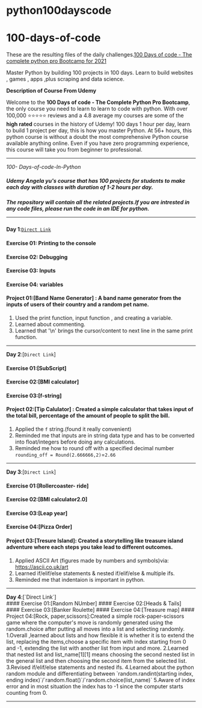 # python100dayscode
# 100-days-of-code
These are the resulting files of the daily challenges.[100 Days of code - The complete python pro Bootcamp for 2021](https://www.udemy.com/course/100-days-of-code/#instructor-1)

Master Python by building 100 projects in 100 days.
Learn to build websites , games , apps ,plus scraping and data science.

**Description of Course From Udemy**

Welcome to the <b> 100 Days of code - The Complete Python Pro Bootcamp</b>, the only course you need to learn to learn to code with python. With over 100,000 ⭐️⭐️⭐️⭐️⭐️ reviews and a 4.8 average my courses are some of the 
<b>high rated </b>courses in the history of Udemy! 100 days  1 hour per day, learn to build 1 project per day, this is how you master Python. At 56+ hours, this python course is without a doubt the most comprehensive Python course available anything online. Even if you have zero programming experience, this course will take you from beginner to professional.

**************************************************************

*100- Days-of-code-In-Python*
##### Udemy Angela yu's course that has 100 projects for students to make each day with classes with duration of 1-2 hours per day.<br>
##### The repository will contain all the related projects.If you are intrested in any code files, please run the code in an IDE for python.<hr>

<b>Day 1</b>:[`Direct Link`](https://github.com/ParulARMY/python100dayscode/tree/main/Day-1)<br>
#### Exercise 01: Printing to the console
#### Exercise 02: Debugging
#### Exercise 03: Inputs
#### Exercise 04: variables
#### Project 01:[Band Name Generator] : A band name generator from the inputs of users of their country and a random pet name.
1. Used the print function, input function , and creating a variable.
2. Learned about commenting.
3. Learned that '\n' brings the cursor/content to next line in the same print function.
<hr>

<b>Day 2</b>:[`Direct Link`]<br>
#### Exercise 01:[SubScript]
#### Exercise 02:[BMI calculator]
#### Exercise 03:[f-string]
#### Project 02:[Tip Calulator] : Created a simple calculator that takes input of the total bill, percentage of the amount of people to split the bill.
1. Applied the `f` string.(found it really convenient)
2. Reminded me that inputs are in string data type and has to be converted into float/integers before doing any calculations.
3. Reminded me how to round off with a specified decimal number `rounding_off = Round(2.666666,2)`=`2.66`
<hr>

<b>Day 3</b>:[`Direct Link`]<br>
#### Exercise 01:[Rollercoaster- ride]
#### Exercise 02:[BMI calculator2.0]
#### Exercise 03:[Leap year]
#### Exercise 04:[Pizza Order]
#### Project 03:[Tresure Island]: Created a storytelling like treasure island adventure where each steps you take lead to different outcomes.
1. Applied ASCII Art (figures made by numbers and symbols)via: https://ascii.co.uk/art
2. Learned if/elif/else statements & nested if/elif/else & multiple ifs.
3. Reminded me that indentaion is important in python.
<hr>
<b>Day 4</b>:[`Direct Link`]<br>
#### Exercise 01:[Random NUmber]
#### Exercise 02:[Heads & Tails]
#### Exercise 03:[Banker Roulette]
#### Exercise 04:[Treasure map]
#### Project 04:[Rock, paper,scissors]:Created a simple rock-paper-scissors game where the computer's move is randomly generated using the random.choice after putting all moves into a list and selecting randomly.
1.Overall ,learned about lists and how flexible it is whether it is to extend the list, replacing the items,choose a specific item with index starting from 0 and -1, extending the list with another list from input and more.
2.Learned that nested list and list_name[1][1] means choosing the second nested list in the general list and then choosing the second item from the selected list.
3.Revised if/elif/else statements and nested ifs.
4.Learned about the python random module and differentiating between `random.randint(starting index, ending index)`/`random.float()`/`random.choice(list_name)`
5.Aware of index error and in most situation the index has to -1 since the computer starts counting from 0.
<hr>

